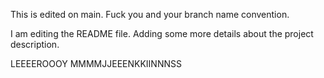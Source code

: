 This is edited on main. Fuck you and your branch name convention.

I am editing the README file. Adding some more details about the project description.

LEEEEROOOY MMMMJJEEENKKIINNNSS

